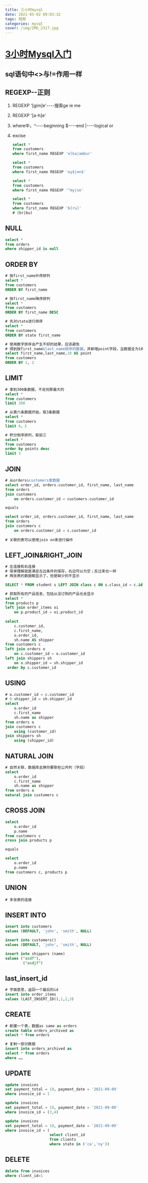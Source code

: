 ```yaml
---
title: 三小时mysql
date: 2021-05-02 09:03:32
tags: 视频
categories: mysql
cover: /img/IMG_2317.jpg
---
```



# [3小时Mysql入门](https://www.bilibili.com/video/BV1iJ411m7Fj)

## sql语句中<>与!=作用一样

## REGEXP--正则

1. REGEXP '[gim]e'----搜索ge ie me

2. REGEXP '[a-h]e'

3. where中，^----beginning    $----end    |----logical or

4. excise

   ```sql
   select *
   from customers
   where first_name REGEXP 'elka|ambur'
   
   select *
   from customers
   where first_name REGEXP 'ey$|on$'
   
   select *
   from customers
   where first_name REGEXP '^my|se'
   
   select *
   from customers
   where first_name REGEXP 'b[ru]'
   # (br|bu)
   ```

## NULL

```sql
select *  
from orders
where shipper_id is null
```

## ORDER BY

```sql
# 按first_name升序排列
select *  
from customers
ORDER BY first_name

# 按first_name降序排列
select *  
from customers
ORDER BY first_name DESC

# 先对state进行排序
select *  
from customers
ORDER BY state first_name

# 使用数字排序会产生不好的结果，应该避免
# 得到按first_name&last_name排序的数据，并新增point字段，且数据全为10
select first_name,last_name,10 AS point
from customers
ORDER BY 1, 2
```

## LIMIT

```sql
# 拿到300条数据，不足则那最大的
select *
from customers
limit 300

# 从第六条数据开始，取3条数据
select *
from customers
limit 6，3

# 积分倒序排列，取前三
select *
from customers
order by points desc
limit 3
```

## JOIN

```sql
# 从orders&customers拿数据
select order_id, orders.customer_id, first_name, last_name
from orders
join customers
	on orders.customer_id = customers.customer_id

equals

select order_id, orders.customer_id, first_name, last_name
from orders
join customers c
	on orders.customer_id = c.customer_id    
	
# 关联的表可以使用join on来进行操作
```

##  LEFT_JOIN&RIGHT_JOIN

```sql
# 左连接和右连接
# 简单理解就是满足左边条件的保存，右边可以为空；反过来也一样
# 两张表的数据都显示了，但是缺少的不显示

SELECT * FROM student s LEFT JOIN class c ON s.class_id = c.id

# 获取所有的产品信息，包括从没订购的产品也会显示
select *
from products p
left join order_items oi
	on p.product_id = oi.product_id
	
select 
	c.customer_id,
	c.first_name,
	o.order_id,
	sh.name AS shipper
from customers c
left join orders o
	on c.customer_id = o.customer_id
left join shippers sh
	on o.shipper_id = sh.shipper_id
 order by c.customer_id
```

## USING

```sql
# o.customer_id = c.customer_id
# 0.shipper_id = sh.shipper_id
select 
	o.order_id
	c.first_name
	sh.name as shipper
from orders o
join customers c
	using (customer_id)
join shippers sh
	using (shipper_id)
```

## NATURAL JOIN

```sql
# 自然关联，数据库去猜你要那些公共列（字段）
select 
	o.order_id
	c.first_name
	sh.name as shipper
from orders o
natural join customers c
```

## CROSS JOIN

```sql
select 
	o.order_id
	p.name
from customers c
cross join products p

equals

select 
	o.order_id
	p.name
from customers c, products p 
```

## UNION

```
# 多张表的连接
``` 

## INSERT INTO

```sql
insert into customers
values (DEFAULT, 'john', 'smith', NULL)

insert into customers()
values (DEFAULT, 'john', 'smith', NULL)

insert into shippers (name)
values ("asdf"),
		("asdjf")
```

## last_insert_id

```sql
# 字面意思，返回一个最后的id
insert into order_items
values (LAST_INSERT_ID(),1,2,3)
```

## CREATE

```sql
# 新建一个表，数据as same as orders
create table orders_archived as
select * from orders

# 复制一部分数据
insert into orders_archived as
select * from orders
where ……
```

## UPDATE

```sql
update invoices
set payment_total = 10, payment_date = '2021-09-09'
where invoice_id = 1

update invoices
set payment_total = 10, payment_date = '2021-09-09'
where invoice_id = (3,4)

update invoices
set payment_total = 10, payment_date = '2021-09-09'
where invoice_id = (
					select client_id
					from clients
					where state in ('ca','ny')) 
```

## DELETE

```sql
delete from invoices
where client_id=1
```

